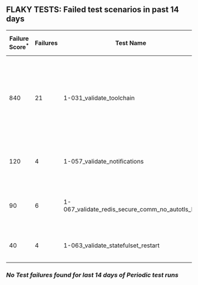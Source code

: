 ## FLAKY TESTS: Failed test scenarios in past 14 days
| Failure Score<sup>*</sup> | Failures | Test Name | Last Seen | PR List and Logs 
|---|---|---|---|---|
| 840 | 21 | 1-031_validate_toolchain  | 0 days ago | 4: [#704](https://github.com/redhat-developer/gitops-operator/pull/704)<sup>[1](https://storage.googleapis.com/test-platform-results/pr-logs/pull/redhat-developer_gitops-operator/704/pull-ci-redhat-developer-gitops-operator-master-v4.12-kuttl-parallel/1793162113435308032/build-log.txt)</sup> [#703](https://github.com/redhat-developer/gitops-operator/pull/703)<sup>[1](https://storage.googleapis.com/test-platform-results/pr-logs/pull/redhat-developer_gitops-operator/703/pull-ci-redhat-developer-gitops-operator-master-v4.12-kuttl-parallel/1790957612393566208/build-log.txt), [2](https://storage.googleapis.com/test-platform-results/pr-logs/pull/redhat-developer_gitops-operator/703/pull-ci-redhat-developer-gitops-operator-master-v4.12-kuttl-parallel/1791033963863609344/build-log.txt), [3](https://storage.googleapis.com/test-platform-results/pr-logs/pull/redhat-developer_gitops-operator/703/pull-ci-redhat-developer-gitops-operator-master-v4.14-kuttl-parallel/1791011363561148416/build-log.txt), [4](https://storage.googleapis.com/test-platform-results/pr-logs/pull/redhat-developer_gitops-operator/703/pull-ci-redhat-developer-gitops-operator-master-v4.12-kuttl-parallel/1792465573750247424/build-log.txt), [5](https://storage.googleapis.com/test-platform-results/pr-logs/pull/redhat-developer_gitops-operator/703/pull-ci-redhat-developer-gitops-operator-master-v4.13-kuttl-parallel/1792413687189868544/build-log.txt), [6](https://storage.googleapis.com/test-platform-results/pr-logs/pull/redhat-developer_gitops-operator/703/pull-ci-redhat-developer-gitops-operator-master-v4.12-kuttl-parallel/1790348297500626944/build-log.txt), [7](https://storage.googleapis.com/test-platform-results/pr-logs/pull/redhat-developer_gitops-operator/703/pull-ci-redhat-developer-gitops-operator-master-v4.12-kuttl-parallel/1792413684413239296/build-log.txt), [8](https://storage.googleapis.com/test-platform-results/pr-logs/pull/redhat-developer_gitops-operator/703/pull-ci-redhat-developer-gitops-operator-master-v4.13-kuttl-parallel/1791011363477262336/build-log.txt), [9](https://storage.googleapis.com/test-platform-results/pr-logs/pull/redhat-developer_gitops-operator/703/pull-ci-redhat-developer-gitops-operator-master-v4.14-kuttl-parallel/1791061530259755008/build-log.txt), [10](https://storage.googleapis.com/test-platform-results/pr-logs/pull/redhat-developer_gitops-operator/703/pull-ci-redhat-developer-gitops-operator-master-v4.14-kuttl-parallel/1791033964043964416/build-log.txt), [11](https://storage.googleapis.com/test-platform-results/pr-logs/pull/redhat-developer_gitops-operator/703/pull-ci-redhat-developer-gitops-operator-master-v4.13-kuttl-parallel/1791033963960078336/build-log.txt), [12](https://storage.googleapis.com/test-platform-results/pr-logs/pull/redhat-developer_gitops-operator/703/pull-ci-redhat-developer-gitops-operator-master-v4.14-kuttl-parallel/1790957636892495872/build-log.txt), [13](https://storage.googleapis.com/test-platform-results/pr-logs/pull/redhat-developer_gitops-operator/703/pull-ci-redhat-developer-gitops-operator-master-v4.12-kuttl-parallel/1791061506943619072/build-log.txt), [14](https://storage.googleapis.com/test-platform-results/pr-logs/pull/redhat-developer_gitops-operator/703/pull-ci-redhat-developer-gitops-operator-master-v4.14-kuttl-parallel/1790927567214088192/build-log.txt), [15](https://storage.googleapis.com/test-platform-results/pr-logs/pull/redhat-developer_gitops-operator/703/pull-ci-redhat-developer-gitops-operator-master-v4.13-kuttl-parallel/1791061507258191872/build-log.txt), [16](https://storage.googleapis.com/test-platform-results/pr-logs/pull/redhat-developer_gitops-operator/703/pull-ci-redhat-developer-gitops-operator-master-v4.13-kuttl-parallel/1790957614243254272/build-log.txt)</sup> [#702](https://github.com/redhat-developer/gitops-operator/pull/702)<sup>[1](https://storage.googleapis.com/test-platform-results/pr-logs/pull/redhat-developer_gitops-operator/702/pull-ci-redhat-developer-gitops-operator-master-v4.13-kuttl-parallel/1791384633779163136/build-log.txt), [2](https://storage.googleapis.com/test-platform-results/pr-logs/pull/redhat-developer_gitops-operator/702/pull-ci-redhat-developer-gitops-operator-master-v4.14-kuttl-parallel/1792784254409641984/build-log.txt), [3](https://storage.googleapis.com/test-platform-results/pr-logs/pull/redhat-developer_gitops-operator/702/pull-ci-redhat-developer-gitops-operator-master-v4.14-kuttl-parallel/1791384645527408640/build-log.txt)</sup> [#700](https://github.com/redhat-developer/gitops-operator/pull/700)<sup>[1](https://storage.googleapis.com/test-platform-results/pr-logs/pull/redhat-developer_gitops-operator/700/pull-ci-redhat-developer-gitops-operator-master-v4.12-kuttl-parallel/1789339108313665536/build-log.txt)</sup> 
| 120 | 4 | 1-057_validate_notifications  | 1 days ago | 3: [#703](https://github.com/redhat-developer/gitops-operator/pull/703)<sup>[1](https://storage.googleapis.com/test-platform-results/pr-logs/pull/redhat-developer_gitops-operator/703/pull-ci-redhat-developer-gitops-operator-master-v4.13-kuttl-parallel/1790623717819158528/build-log.txt), [2](https://storage.googleapis.com/test-platform-results/pr-logs/pull/redhat-developer_gitops-operator/703/pull-ci-redhat-developer-gitops-operator-master-v4.13-kuttl-parallel/1790348297710342144/build-log.txt)</sup> [#702](https://github.com/redhat-developer/gitops-operator/pull/702)<sup>[1](https://storage.googleapis.com/test-platform-results/pr-logs/pull/redhat-developer_gitops-operator/702/pull-ci-redhat-developer-gitops-operator-master-v4.14-kuttl-parallel/1792540169304281088/build-log.txt)</sup> [#677](https://github.com/redhat-developer/gitops-operator/pull/677)<sup>[1](https://storage.googleapis.com/test-platform-results/pr-logs/pull/redhat-developer_gitops-operator/677/pull-ci-redhat-developer-gitops-operator-master-v4.13-kuttl-parallel/1788540830378627072/build-log.txt)</sup> 
| 90 | 6 | 1-067_validate_redis_secure_comm_no_autotls_ha  | 2 days ago | 3: [#703](https://github.com/redhat-developer/gitops-operator/pull/703)<sup>[1](https://storage.googleapis.com/test-platform-results/pr-logs/pull/redhat-developer_gitops-operator/703/pull-ci-redhat-developer-gitops-operator-master-v4.14-kuttl-parallel/1790348328400064512/build-log.txt), [2](https://storage.googleapis.com/test-platform-results/pr-logs/pull/redhat-developer_gitops-operator/703/pull-ci-redhat-developer-gitops-operator-master-v4.12-kuttl-parallel/1792465573750247424/build-log.txt), [3](https://storage.googleapis.com/test-platform-results/pr-logs/pull/redhat-developer_gitops-operator/703/pull-ci-redhat-developer-gitops-operator-master-v4.14-kuttl-parallel/1792440844846895104/build-log.txt)</sup> [#702](https://github.com/redhat-developer/gitops-operator/pull/702)<sup>[1](https://storage.googleapis.com/test-platform-results/pr-logs/pull/redhat-developer_gitops-operator/702/pull-ci-redhat-developer-gitops-operator-master-v4.13-kuttl-parallel/1792506909358559232/build-log.txt), [2](https://storage.googleapis.com/test-platform-results/pr-logs/pull/redhat-developer_gitops-operator/702/pull-ci-redhat-developer-gitops-operator-master-v4.13-kuttl-parallel/1790277904437874688/build-log.txt)</sup> [#669](https://github.com/redhat-developer/gitops-operator/pull/669)<sup>[1](https://storage.googleapis.com/test-platform-results/pr-logs/pull/redhat-developer_gitops-operator/669/pull-ci-redhat-developer-gitops-operator-master-v4.13-kuttl-parallel/1788542761306165248/build-log.txt)</sup> 
| 40 | 4 | 1-063_validate_statefulset_restart  | 2 days ago | 2: [#703](https://github.com/redhat-developer/gitops-operator/pull/703)<sup>[1](https://storage.googleapis.com/test-platform-results/pr-logs/pull/redhat-developer_gitops-operator/703/pull-ci-redhat-developer-gitops-operator-master-v4.14-kuttl-parallel/1790373306126307328/build-log.txt), [2](https://storage.googleapis.com/test-platform-results/pr-logs/pull/redhat-developer_gitops-operator/703/pull-ci-redhat-developer-gitops-operator-master-v4.14-kuttl-parallel/1791011363561148416/build-log.txt), [3](https://storage.googleapis.com/test-platform-results/pr-logs/pull/redhat-developer_gitops-operator/703/pull-ci-redhat-developer-gitops-operator-master-v4.14-kuttl-parallel/1792516800915705856/build-log.txt)</sup> [#669](https://github.com/redhat-developer/gitops-operator/pull/669)<sup>[1](https://storage.googleapis.com/test-platform-results/pr-logs/pull/redhat-developer_gitops-operator/669/pull-ci-redhat-developer-gitops-operator-master-v4.12-kuttl-parallel/1788542748714864640/build-log.txt)</sup> 

### *No Test failures found for last 14 days of __Periodic__ test runs*
